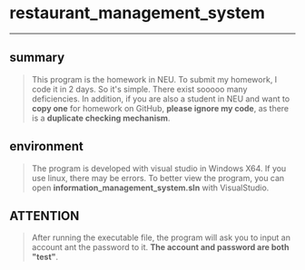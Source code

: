 # restaurant_management_system

---

## summary

> This program is the homework in NEU. To submit my homework, I code it in 2 days. So it's simple. There exist sooooo many deficiencies. In addition, if you are also a student in NEU and want to **copy one** for homework on GitHub, **please ignore my code**, as there is a **duplicate checking mechanism**.

## environment

> The program is developed with visual studio in Windows X64. If you use linux, there may be errors. To better view the program, you can open **information_management_system.sln** with VisualStudio.

## **ATTENTION**

> After running the executable file, the program will ask you to input an account ant the password to it. **The account and password are both "test"**.